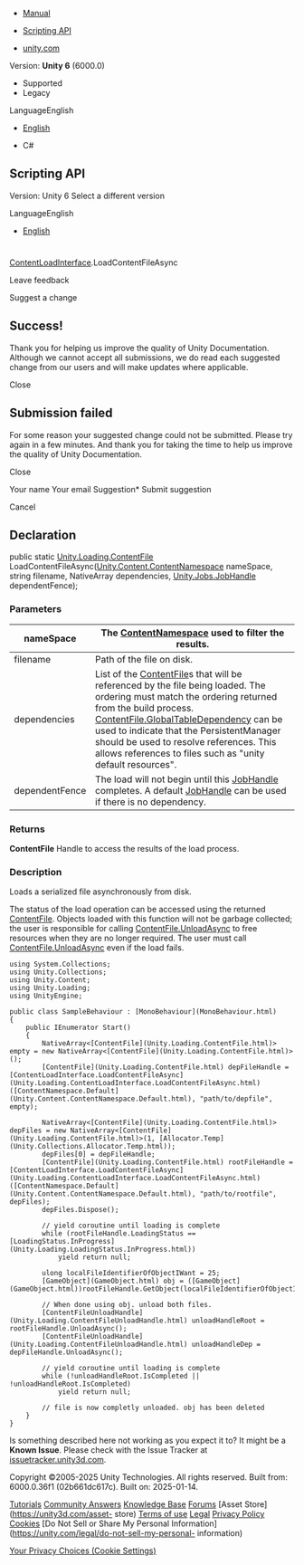 [ ]()

  * [Manual](../Manual/index.html)
  * [Scripting API](../ScriptReference/index.html)

  * [unity.com](https://unity.com/)

Version: **Unity 6** (6000.0)

  * Supported
  * Legacy

LanguageEnglish

  * [English]()

  * C#

[ ](https://docs.unity3d.com)

## Scripting API

Version: Unity 6 Select a different version

LanguageEnglish

  * [English]()

#
[ContentLoadInterface](Unity.Loading.ContentLoadInterface.html).LoadContentFileAsync

Leave feedback

Suggest a change

## Success!

Thank you for helping us improve the quality of Unity Documentation. Although
we cannot accept all submissions, we do read each suggested change from our
users and will make updates where applicable.

Close

## Submission failed

For some reason your suggested change could not be submitted. Please <a>try
again</a> in a few minutes. And thank you for taking the time to help us
improve the quality of Unity Documentation.

Close

Your name Your email Suggestion* Submit suggestion

Cancel

[ ]()

## Declaration

public static [Unity.Loading.ContentFile](Unity.Loading.ContentFile.html)
LoadContentFileAsync([Unity.Content.ContentNamespace](Unity.Content.ContentNamespace.html)
nameSpace, string filename, NativeArray<ContentFile> dependencies,
[Unity.Jobs.JobHandle](Unity.Jobs.JobHandle.html) dependentFence);

### Parameters

nameSpace | The [ContentNamespace](Unity.Content.ContentNamespace.html) used to filter the results.  
---|---  
filename | Path of the file on disk.  
dependencies | List of the [ContentFile](Unity.Loading.ContentFile.html)s that will be referenced by the file being loaded. The ordering must match the ordering returned from the build process. [ContentFile.GlobalTableDependency](Unity.Loading.ContentFile.GlobalTableDependency.html) can be used to indicate that the PersistentManager should be used to resolve references. This allows references to files such as "unity default resources".  
dependentFence | The load will not begin until this [JobHandle](Unity.Jobs.JobHandle.html) completes. A default [JobHandle](Unity.Jobs.JobHandle.html) can be used if there is no dependency.  
  
### Returns

**ContentFile** Handle to access the results of the load process.

### Description

Loads a serialized file asynchronously from disk.

The status of the load operation can be accessed using the returned
[ContentFile](Unity.Loading.ContentFile.html). Objects loaded with this
function will not be garbage collected; the user is responsible for calling
[ContentFile.UnloadAsync](Unity.Loading.ContentFile.UnloadAsync.html) to free
resources when they are no longer required. The user must call
[ContentFile.UnloadAsync](Unity.Loading.ContentFile.UnloadAsync.html) even if
the load fails.

    
    
    using System.Collections;
    using Unity.Collections;
    using Unity.Content;
    using Unity.Loading;
    using UnityEngine;  
      
    public class SampleBehaviour : [MonoBehaviour](MonoBehaviour.html)
    {
        public IEnumerator Start()
        {
            NativeArray<[ContentFile](Unity.Loading.ContentFile.html)> empty = new NativeArray<[ContentFile](Unity.Loading.ContentFile.html)>();
            [ContentFile](Unity.Loading.ContentFile.html) depFileHandle = [ContentLoadInterface.LoadContentFileAsync](Unity.Loading.ContentLoadInterface.LoadContentFileAsync.html)([ContentNamespace.Default](Unity.Content.ContentNamespace.Default.html), "path/to/depfile", empty);  
      
            NativeArray<[ContentFile](Unity.Loading.ContentFile.html)> depFiles = new NativeArray<[ContentFile](Unity.Loading.ContentFile.html)>(1, [Allocator.Temp](Unity.Collections.Allocator.Temp.html));
            depFiles[0] = depFileHandle;
            [ContentFile](Unity.Loading.ContentFile.html) rootFileHandle = [ContentLoadInterface.LoadContentFileAsync](Unity.Loading.ContentLoadInterface.LoadContentFileAsync.html)([ContentNamespace.Default](Unity.Content.ContentNamespace.Default.html), "path/to/rootfile", depFiles);
            depFiles.Dispose();  
      
            // yield coroutine until loading is complete
            while (rootFileHandle.LoadingStatus == [LoadingStatus.InProgress](Unity.Loading.LoadingStatus.InProgress.html))
                yield return null;  
      
            ulong localFileIdentifierOfObjectIWant = 25;
            [GameObject](GameObject.html) obj = ([GameObject](GameObject.html))rootFileHandle.GetObject(localFileIdentifierOfObjectIWant);  
      
            // When done using obj. unload both files.
            [ContentFileUnloadHandle](Unity.Loading.ContentFileUnloadHandle.html) unloadHandleRoot = rootFileHandle.UnloadAsync();
            [ContentFileUnloadHandle](Unity.Loading.ContentFileUnloadHandle.html) unloadHandleDep = depFileHandle.UnloadAsync();  
      
            // yield coroutine until loading is complete
            while (!unloadHandleRoot.IsCompleted || !unloadHandleRoot.IsCompleted)
                yield return null;  
      
            // file is now completly unloaded. obj has been deleted
        }
    }
    

Is something described here not working as you expect it to? It might be a
**Known Issue**. Please check with the Issue Tracker at
[issuetracker.unity3d.com](https://issuetracker.unity3d.com).

Copyright ©2005-2025 Unity Technologies. All rights reserved. Built from:
6000.0.36f1 (02b661dc617c). Built on: 2025-01-14.

[Tutorials](https://unity3d.com/learn) [Community
Answers](https://answers.unity3d.com) [Knowledge
Base](https://support.unity3d.com/hc/en-us)
[Forums](https://forum.unity3d.com) [Asset Store](https://unity3d.com/asset-
store) [Terms of use](https://docs.unity3d.com/Manual/TermsOfUse.html)
[Legal](https://unity.com/legal) [Privacy
Policy](https://unity.com/legal/privacy-policy)
[Cookies](https://unity.com/legal/cookie-policy) [Do Not Sell or Share My
Personal Information](https://unity.com/legal/do-not-sell-my-personal-
information)

[Your Privacy Choices (Cookie Settings)](javascript:void\(0\);)

